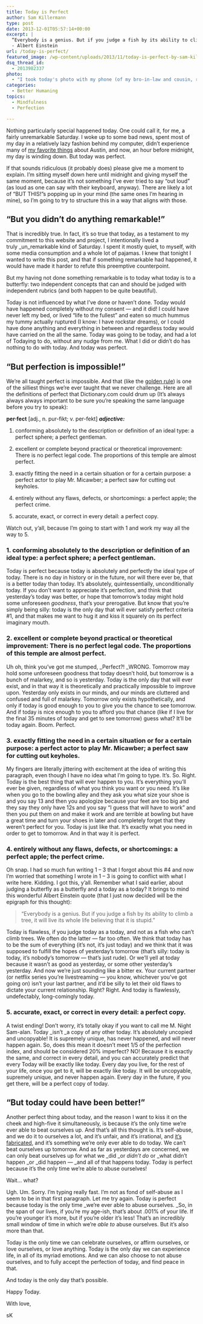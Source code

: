 ```yaml
---
title: Today is Perfect
author: Sam Killermann
type: post
date: 2013-12-01T05:57:14+00:00
excerpt: |
  “Everybody is a genius. But if you judge a fish by its ability to climb a tree, it will live its whole life believing that it is stupid.”
  - Albert Einstein
url: /today-is-perfect/
featured_image: /wp-content/uploads/2013/11/today-is-perfect-by-sam-killermann.jpg
dsq_thread_id:
  - 2013982337
photo:
  - "I took today's photo with my phone (of my bro-in-law and cousin, respectively) the last time I was visiting my fam on Kauai, January '13."
categories:
  - Better Humaning
topics:
  - Mindfulness
  - Perfection

---
```

Nothing particularly special happened today. One could call it, for me, a fairly unremarkable Saturday. I woke up to some bad news, spent most of my day in a relatively lazy fashion behind my computer, didn&#8217;t experience many of [my favorite things][1] about Austin, and now, an hour before midnight, my day is winding down. But today was perfect.

If that sounds ridiculous (it probably does) please give me a moment to explain. I&#8217;m sitting myself down here until midnight and giving myself the same moment, because it&#8217;s not something I&#8217;ve ever tried to say &#8220;out loud&#8221; (as loud as one can say with their keyboard, anyway). There are likely a lot of &#8220;BUT THIS!&#8221;s popping up in your mind (the same ones I&#8217;m hearing in mine), so I&#8217;m going to try to structure this in a way that aligns with those.

## &#8220;But you didn&#8217;t do anything remarkable!&#8221;

That is incredibly true. In fact, it&#8217;s so true that today, as a testament to my commitment to this website and project, I intentionally lived a truly _un_remarkable kind of Saturday. I spent it mostly quiet, to myself, with some media consumption and a whole lot of pajamas. I knew that tonight I wanted to write this post, and that if something remarkable had happened, it would have made it harder to refute this preemptive counterpoint.

But my having not done something remarkable is to today what today is to a butterfly: two independent concepts that can and should be judged with independent rubrics (and both happen to be quite beautiful).

Today is not influenced by what I&#8217;ve done or haven&#8217;t done. Today would have happened completely without my consent &#8212; and it did! I could have never left my bed, or lived &#8220;life to the fullest&#8221; and eaten so much hummus my tummy actually ruptured (I know: I have rockstar dreams), or I could have done anything and everything in between and regardless today would have carried on the all the same. Today was going to be today, and had a lot of Todaying to do, without any nudge from me. What I did or didn&#8217;t do has nothing to do with today. And today was perfect.

## &#8220;But perfection is impossible!&#8221;

We&#8217;re all taught perfect is impossible. And that (like the [golden rule][2]) is one of the silliest things we&#8217;re ever taught that we never challenge. Here are all the definitions of perfect that Dictionary.com could drum up (It&#8217;s always always always important to be sure you&#8217;re speaking the same language before you try to speak):

**per·fect** [adj., n. pur-fikt; v. per-fekt] **_adjective:_**
  
1. conforming absolutely to the description or definition of an ideal type: a perfect sphere; a perfect gentleman.
  
2. excellent or complete beyond practical or theoretical improvement: There is no perfect legal code. The proportions of this temple are almost perfect.
  
3. exactly fitting the need in a certain situation or for a certain purpose: a perfect actor to play Mr. Micawber; a perfect saw for cutting out keyholes.
  
4. entirely without any flaws, defects, or shortcomings: a perfect apple; the perfect crime.
  
5. accurate, exact, or correct in every detail: a perfect copy.

Watch out, y&#8217;all, because I&#8217;m going to start with 1 and work my way all the way to 5.

### 1. conforming absolutely to the description or definition of an ideal type: a perfect sphere; a perfect gentleman.

Today is perfect because today is absolutely and perfectly the ideal type of today. There is no day in history or in the future, nor will there ever be, that is a better today than today. It&#8217;s absolutely, quintessentially, unconditionally today. If you don&#8217;t want to appreciate it&#8217;s perfection, and think that yesterday&#8217;s today was better, or hope that tomorrow&#8217;s today might hold some unforeseen _goodness_, that&#8217;s your prerogative. But know that you&#8217;re simply being silly: today is the only day that will ever satisfy perfect criteria #1, and that makes me want to hug it and kiss it squarely on its perfect imaginary mouth.

### 2. excellent or complete beyond practical or theoretical improvement: There is no perfect legal code. The proportions of this temple are almost perfect.

Uh oh, think you&#8217;ve got me stumped, _Perfect?! _WRONG. Tomorrow may hold some unforeseen goodness that today doesn&#8217;t hold, but tomorrow is a bunch of malarkey, and so is yesterday. Today is the only day that will ever exist, and in that way it is theoretically and practically impossible to improve upon. Yesterday only exists in our minds, and our minds are cluttered and confused and full of malarkey. Tomorrow only exists hypothetically, and only if today is good enough to you to give you the chance to see tomorrow. And if today is nice enough to you to afford you that chance (like if I live for the final 35 minutes of today and get to see tomorrow) guess what? It&#8217;ll be today again. Boom. Perfect.

### 3. exactly fitting the need in a certain situation or for a certain purpose: a perfect actor to play Mr. Micawber; a perfect saw for cutting out keyholes.

My fingers are literally jittering with excitement at the idea of writing this paragraph, even though I have no idea what I&#8217;m going to type. It&#8217;s. So. Right. Today is the best thing that will ever happen to you. It&#8217;s everything you&#8217;ll ever be given, regardless of what you think you want or you need. It&#8217;s like when you go to the bowling alley and they ask you what size your shoe is and you say 13 and then you apologize because your feet are too big and they say they only have 12s and you say &#8220;I guess that will have to work&#8221; and then you put them on and make it work and are terrible at bowling but have a great time and turn your shoes in later and completely forget that they weren&#8217;t perfect for you. Today is just like that. It&#8217;s exactly what you need in order to get to tomorrow. And in that way it is perfect.

### 4. entirely without any flaws, defects, or shortcomings: a perfect apple; the perfect crime.

Oh snap. I had so much fun writing 1 &#8211; 3 that I forgot about this #4 and now I&#8217;m worried that something I wrote in 1 &#8211; 3 is going to conflict with what I write here. Kidding. I got this, y&#8217;all. Remember what I said earlier, about judging a butterfly as a butterfly and a today as a today? It brings to mind this wonderful Albert Einstein quote (that I just now decided will be the epigraph for this thought):

> “Everybody is a genius. But if you judge a fish by its ability to climb a tree, it will live its whole life believing that it is stupid.”

Today is flawless, if you judge today as a today, and not as a fish who can&#8217;t climb trees. We often do the latter &#8212; far too often. We think that today has to be the sum of everything (it&#8217;s not, it&#8217;s just today) and we think that it was supposed to fulfill the hopes of yesterday&#8217;s tomorrow (that&#8217;s silly: today is today, it&#8217;s nobody&#8217;s tomorrow &#8212; that&#8217;s just rude). Or we&#8217;ll yell at today because it wasn&#8217;t as good as yesterday, or some other yesterday&#8217;s yesterday. And now we&#8217;re just sounding like a bitter ex. Your current partner (or netflix series you&#8217;re livestreaming &#8212; you know, whichever you&#8217;ve got going on) isn&#8217;t your last partner, and it&#8217;d be silly to let their old flaws to dictate your current relationship. Right? Right. And today is flawlessly, undefectably, long-comingly today.

### 5. accurate, exact, or correct in every detail: a perfect copy.

A twist ending! Don&#8217;t worry, it&#8217;s totally okay if you want to call me M. Night Sam-alan. Today _isn&#8217;t _a copy of any other today. It&#8217;s absolutely uncopied and uncopyable! It is supremely unique, has never happened, and will never happen again. So, does this mean it doesn&#8217;t meet 1/5 of the perfection index, and should be considered 20% imperfect? NO! Because it is exactly the same, and correct in every detail, and you can accurately predict that every Today will be exactly like today. Every day you live, for the rest of your life, once you get to it, will be exactly like today. It will be uncopyable, supremely unique, and never happen again. Every day in the future, if you get there, will be a perfect copy of today.

## &#8220;But today could have been better!&#8221;

Another perfect thing about today, and the reason I want to kiss it on the cheek and high-five it simultaneously, is because it&#8217;s the only time we&#8217;re ever able to beat ourselves up. And that&#8217;s all this thought is. It&#8217;s self-abuse, and we do it to ourselves a lot, and it&#8217;s unfair, and it&#8217;s irrational, and [it&#8217;s fabricated][3], and it&#8217;s something we&#8217;re only ever able to do today. We can&#8217;t beat ourselves up tomorrow. And as far as yesterdays are concerned, we can only beat ourselves up for what we _did _or _didn&#8217;t do_ or _what didn&#8217;t happen _or _did happen &#8212; _and all of that happens today. Today is perfect because it&#8217;s the only time we&#8217;re able to abuse ourselves!

Wait&#8230; what?

Ugh. Um. Sorry. I&#8217;m typing really fast. I&#8217;m not as fond of self-abuse as I seem to be in that first paragraph. Let me try again. Today is perfect because today is the only time _we&#8217;re ever able to abuse ourselves. _So, in the span of our lives, if you&#8217;re my age-ish, that&#8217;s about .001% of your life. If you&#8217;re younger it&#8217;s more, but if you&#8217;re older it&#8217;s less! That&#8217;s an incredibly small window of time in which we&#8217;re _able to_ abuse ourselves. But it&#8217;s also more than that.

Today is the only time we can celebrate ourselves, or affirm ourselves, or love ourselves, or love anything. Today is the only day we can experience life, in all of its myriad emotions. And we can also choose to not abuse ourselves, and to fully accept the perfection of today, and find peace in that.

And today is the only day that&#8217;s possible.

Happy Today.

With love,

sK

 [1]: /my-heart-in-austin-texas/ "Reasons I Know My Heart is in Austin, Texas"
 [2]: /the-platinum-rule-podcast/ "The Platinum Rule vs The Golden Rule"
 [3]: /we-fabricate-the-obstacles-to-happiness/ "We Fabricate the Obstacles that Stand Between Us and Happiness"